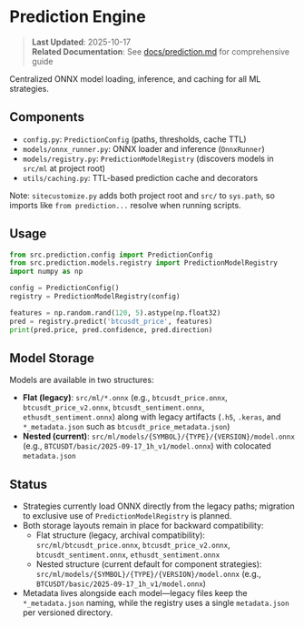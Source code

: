# Prediction Engine

> **Last Updated**: 2025-10-17  
> **Related Documentation**: See [docs/prediction.md](../../docs/prediction.md) for comprehensive guide

Centralized ONNX model loading, inference, and caching for all ML strategies.

## Components
- `config.py`: `PredictionConfig` (paths, thresholds, cache TTL)
- `models/onnx_runner.py`: ONNX loader and inference (`OnnxRunner`)
- `models/registry.py`: `PredictionModelRegistry` (discovers models in `src/ml` at project root)
- `utils/caching.py`: TTL-based prediction cache and decorators

Note: `sitecustomize.py` adds both project root and `src/` to `sys.path`, so imports like `from prediction...` resolve when running scripts.

## Usage
```python
from src.prediction.config import PredictionConfig
from src.prediction.models.registry import PredictionModelRegistry
import numpy as np

config = PredictionConfig()
registry = PredictionModelRegistry(config)

features = np.random.rand(120, 5).astype(np.float32)
pred = registry.predict('btcusdt_price', features)
print(pred.price, pred.confidence, pred.direction)
```

## Model Storage

Models are available in two structures:
- **Flat (legacy)**: `src/ml/*.onnx` (e.g., `btcusdt_price.onnx`, `btcusdt_price_v2.onnx`, `btcusdt_sentiment.onnx`, `ethusdt_sentiment.onnx`) along with legacy artifacts (`.h5`, `.keras`, and `*_metadata.json` such as `btcusdt_price_metadata.json`)
- **Nested (current)**: `src/ml/models/{SYMBOL}/{TYPE}/{VERSION}/model.onnx` (e.g., `BTCUSDT/basic/2025-09-17_1h_v1/model.onnx`) with colocated `metadata.json`

## Status
- Strategies currently load ONNX directly from the legacy paths; migration to exclusive use of `PredictionModelRegistry` is planned.
- Both storage layouts remain in place for backward compatibility:
  - Flat structure (legacy, archival compatibility): `src/ml/btcusdt_price.onnx`, `btcusdt_price_v2.onnx`, `btcusdt_sentiment.onnx`, `ethusdt_sentiment.onnx`
  - Nested structure (current default for component strategies): `src/ml/models/{SYMBOL}/{TYPE}/{VERSION}/model.onnx` (e.g., `BTCUSDT/basic/2025-09-17_1h_v1/model.onnx`)
- Metadata lives alongside each model—legacy files keep the `*_metadata.json` naming, while the registry uses a single `metadata.json` per versioned directory.

